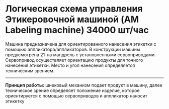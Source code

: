 # Логическая схема управления Этикеровочной машиной (AM Labeling machine) 34000 шт/час

Машина предназначена для ориентированного нанесения этикетки с помощью аппликатора/аппликаторов. 
В конструкции машины предусмотрена 21-на мандрель с установленными сервоприводами.
Сервопривод осуществляет ориентацию продукты для точного нанесения этикетки.
Место и угол нанесения определяется техническим зрением.

---

**Принцип работы:** шнековый механизм подает продукт в машину,
далее техническое зрение определяет положение изделие,
которое ориентируется с помощью сервоприводов и аппликатор наносит этикетку 
